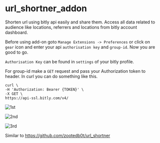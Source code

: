 # url_shortner_addon

Shorten url using bitly api easily and share them. Access all data related to audience like locations, referrers and locations from bitly account dashboard.

Before using add-on goto `Manage Extensions -> Preferences` or click on `gear` icon and enter your api `authorisation key` and `group-id`. Now you are good to go.

`Authorisation Key` can be found in `settings` of your bitly profile. 

For group-id make a `GET` request and pass your Authorization token to header. In curl you can do something like this.

```
curl \
-H 'Authorization: Bearer {TOKEN}' \
-X GET \
https://api-ssl.bitly.com/v4/
```
![1st](https://user-images.githubusercontent.com/62596687/218631944-f484646d-0847-4542-afd9-db182ee13c28.png)

![2nd](https://user-images.githubusercontent.com/62596687/218631971-e3061f4e-0195-48cd-a06c-062c0296e3b7.png)

![3rd](https://user-images.githubusercontent.com/62596687/218631996-aaccf67d-a183-480e-943f-faa2632a2e19.png)

Similar to https://github.com/zootedb0t/url_shortner
